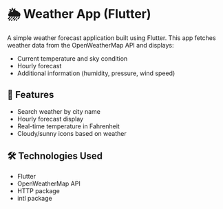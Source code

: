 # 🌦️ Weather App (Flutter)

A simple weather forecast application built using Flutter. This app fetches weather data from the OpenWeatherMap API and displays:

- Current temperature and sky condition
- Hourly forecast
- Additional information (humidity, pressure, wind speed)

## 📱 Features

- Search weather by city name
- Hourly forecast display
- Real-time temperature in Fahrenheit
- Cloudy/sunny icons based on weather

## 🛠️ Technologies Used

- Flutter
- OpenWeatherMap API
- HTTP package
- intl package